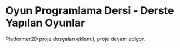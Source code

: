# Oyun Programlama Dersi - Derste Yapılan Oyunlar

Platformer2D proje dosyaları eklendi, proje devam ediyor.
